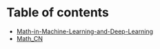 # Table of contents

* [Math-in-Machine-Learning-and-Deep-Learning](README.md)
* [Math\_CN](math_cn.md)


